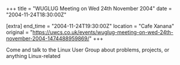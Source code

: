 +++
title = "WUGLUG Meeting on Wed 24th November 2004"
date = "2004-11-24T18:30:00Z"

[extra]
end_time = "2004-11-24T19:30:00Z"
location = "Cafe Xanana"
original = "https://uwcs.co.uk/events/wuglug-meeting-on-wed-24th-november-2004-1474488959869/"
+++

Come and talk to the Linux User Group about problems, projects, or anything Linux-related

